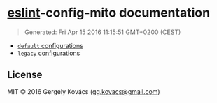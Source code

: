 # [eslint](http://eslint.org)-config-mito documentation
> Generated: Fri Apr 15 2016 11:15:51 GMT+0200 (CEST)

* [`default` configurations](default.md)
* [`legacy` configurations](legacy.md)

## License
MIT © 2016 Gergely Kovács (gg.kovacs@gmail.com)
